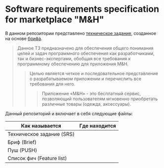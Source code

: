 # Software requirements specification for marketplace "M&H"
В данном репозитории представлено [техническое задание](https://github.com/lyashkovnet/srs_for_mh/blob/master/SRS.pdf), созданное на основе [брифа](https://github.com/lyashkovnet/srs_for_mh/blob/master/Brief.pdf).
> Данное ТЗ предназначено для обеспечения общего понимания целей и задач программного обеспечения как разработчиками, так и бизнес-экспертами, обобщая все требования к программному обеспечению для приложения M&H.
>> Целью является четкое и последовательное представление о разрабатываемом приложении и перечислить все требования для него.
>>> Приложение «M&H» - это бесплатный сервис, позволяющий пользователям мгновенно приобретать различные товары (одежда, аксессуары).  

Данный репозиторий и включает в себя следующие файлы:

Как называется | Где находится
------------ | -------------
Техническое задание (SRS) | <a href="https://github.com/lyashkovnet/srs_for_mh/blob/master/SRS.pdf"><img src="https://img.shields.io/badge/-GitHub-black" alt=""></a> <a href="https://docs.google.com/document/d/1vKD3shRrx7ptxX-zk8Dviiya-3VrqTEi9Vjj8qp2rqc/edit"><img src="https://img.shields.io/badge/-GoogleDocs-blue" alt=""></a>
Бриф (Brief) | <a href="https://github.com/lyashkovnet/srs_for_mh/blob/master/Brief.pdf"><img src="https://img.shields.io/badge/-GitHub-black" alt=""></a> <a href="https://docs.google.com/document/d/1crlU1R-GNdO0Uyu0RhbQuCe2ipawO4Qh5dBJ3b7LX9s/edit"><img src="https://img.shields.io/badge/-GoogleDocs-blue" alt=""></a>
Пуш (PUSH) | <a href="https://github.com/lyashkovnet/srs_for_mh/blob/master/PUSH.pdf"><img src="https://img.shields.io/badge/-GitHub-black" alt=""></a> <a href="https://docs.google.com/spreadsheets/d/1MDbAiV1gtelVyJBKDjMVxhnFnwxRt3UYAwUOO0RQHxU/edit#gid=0"><img src="https://img.shields.io/badge/-GoogleDocs-blue" alt=""></a>
Список фич (Feature list) | <a href="https://github.com/lyashkovnet/srs_for_mh/blob/master/Feature%20list.pdf"><img src="https://img.shields.io/badge/-GitHub-black" alt=""></a> <a href="https://docs.google.com/spreadsheets/d/1jUfpGmXf4lPRpjsLu2DFfLOfRe03XOhSxatNrR-qC5U/edit#gid=0"><img src="https://img.shields.io/badge/-GoogleDocs-blue" alt=""></a>
